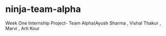 # ninja-team-alpha
Week One Internship Project- Team Alpha(Ayush Sharma , Vishal Thakur , Marvi , Arti Kour
